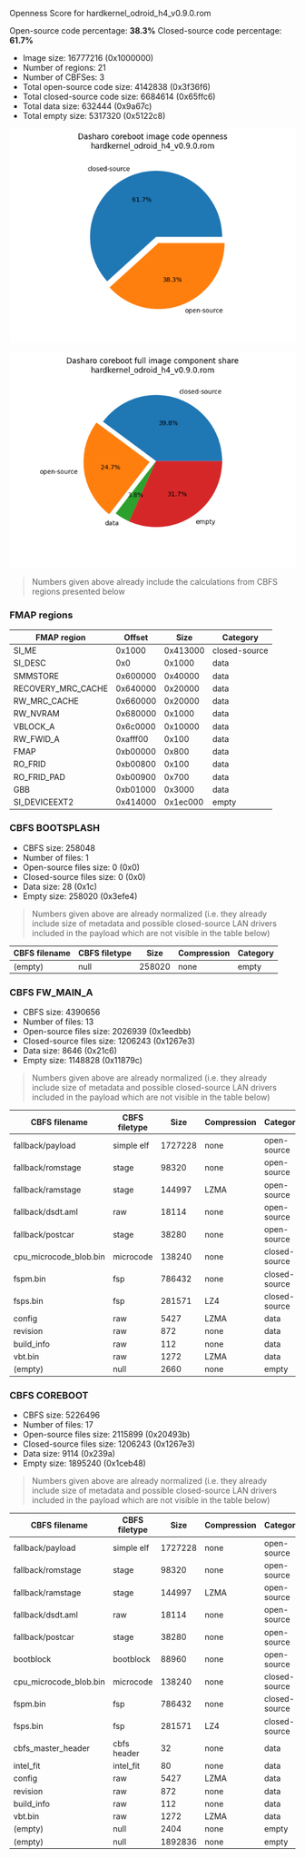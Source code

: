 Openness Score for hardkernel_odroid_h4_v0.9.0.rom

Open-source code percentage: **38.3%**
Closed-source code percentage: **61.7%**

* Image size: 16777216 (0x1000000)
* Number of regions: 21
* Number of CBFSes: 3
* Total open-source code size: 4142838 (0x3f36f6)
* Total closed-source code size: 6684614 (0x65ffc6)
* Total data size: 632444 (0x9a67c)
* Total empty size: 5317320 (0x5122c8)

![](hardkernel_odroid_h4_v0.9.0.rom_openness_chart.png)

![](hardkernel_odroid_h4_v0.9.0.rom_openness_chart_full_image.png)

> Numbers given above already include the calculations from CBFS regions
> presented below

### FMAP regions

| FMAP region | Offset | Size | Category |
| ----------- | ------ | ---- | -------- |
| SI_ME | 0x1000 | 0x413000 | closed-source |
| SI_DESC | 0x0 | 0x1000 | data |
| SMMSTORE | 0x600000 | 0x40000 | data |
| RECOVERY_MRC_CACHE | 0x640000 | 0x20000 | data |
| RW_MRC_CACHE | 0x660000 | 0x20000 | data |
| RW_NVRAM | 0x680000 | 0x1000 | data |
| VBLOCK_A | 0x6c0000 | 0x10000 | data |
| RW_FWID_A | 0xafff00 | 0x100 | data |
| FMAP | 0xb00000 | 0x800 | data |
| RO_FRID | 0xb00800 | 0x100 | data |
| RO_FRID_PAD | 0xb00900 | 0x700 | data |
| GBB | 0xb01000 | 0x3000 | data |
| SI_DEVICEEXT2 | 0x414000 | 0x1ec000 | empty |

### CBFS BOOTSPLASH

* CBFS size: 258048
* Number of files: 1
* Open-source files size: 0 (0x0)
* Closed-source files size: 0 (0x0)
* Data size: 28 (0x1c)
* Empty size: 258020 (0x3efe4)

> Numbers given above are already normalized (i.e. they already include size
> of metadata and possible closed-source LAN drivers included in the payload
> which are not visible in the table below)

| CBFS filename | CBFS filetype | Size | Compression | Category |
| ------------- | ------------- | ---- | ----------- | -------- |
| (empty) | null | 258020 | none | empty |

### CBFS FW_MAIN_A

* CBFS size: 4390656
* Number of files: 13
* Open-source files size: 2026939 (0x1eedbb)
* Closed-source files size: 1206243 (0x1267e3)
* Data size: 8646 (0x21c6)
* Empty size: 1148828 (0x11879c)

> Numbers given above are already normalized (i.e. they already include size
> of metadata and possible closed-source LAN drivers included in the payload
> which are not visible in the table below)

| CBFS filename | CBFS filetype | Size | Compression | Category |
| ------------- | ------------- | ---- | ----------- | -------- |
| fallback/payload | simple elf | 1727228 | none | open-source |
| fallback/romstage | stage | 98320 | none | open-source |
| fallback/ramstage | stage | 144997 | LZMA | open-source |
| fallback/dsdt.aml | raw | 18114 | none | open-source |
| fallback/postcar | stage | 38280 | none | open-source |
| cpu_microcode_blob.bin | microcode | 138240 | none | closed-source |
| fspm.bin | fsp | 786432 | none | closed-source |
| fsps.bin | fsp | 281571 | LZ4 | closed-source |
| config | raw | 5427 | LZMA | data |
| revision | raw | 872 | none | data |
| build_info | raw | 112 | none | data |
| vbt.bin | raw | 1272 | LZMA | data |
| (empty) | null | 2660 | none | empty |

### CBFS COREBOOT

* CBFS size: 5226496
* Number of files: 17
* Open-source files size: 2115899 (0x20493b)
* Closed-source files size: 1206243 (0x1267e3)
* Data size: 9114 (0x239a)
* Empty size: 1895240 (0x1ceb48)

> Numbers given above are already normalized (i.e. they already include size
> of metadata and possible closed-source LAN drivers included in the payload
> which are not visible in the table below)

| CBFS filename | CBFS filetype | Size | Compression | Category |
| ------------- | ------------- | ---- | ----------- | -------- |
| fallback/payload | simple elf | 1727228 | none | open-source |
| fallback/romstage | stage | 98320 | none | open-source |
| fallback/ramstage | stage | 144997 | LZMA | open-source |
| fallback/dsdt.aml | raw | 18114 | none | open-source |
| fallback/postcar | stage | 38280 | none | open-source |
| bootblock | bootblock | 88960 | none | open-source |
| cpu_microcode_blob.bin | microcode | 138240 | none | closed-source |
| fspm.bin | fsp | 786432 | none | closed-source |
| fsps.bin | fsp | 281571 | LZ4 | closed-source |
| cbfs_master_header | cbfs header | 32 | none | data |
| intel_fit | intel_fit | 80 | none | data |
| config | raw | 5427 | LZMA | data |
| revision | raw | 872 | none | data |
| build_info | raw | 112 | none | data |
| vbt.bin | raw | 1272 | LZMA | data |
| (empty) | null | 2404 | none | empty |
| (empty) | null | 1892836 | none | empty |
